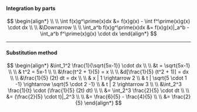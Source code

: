#### Integration by parts

$$
\begin{align*}
\\ \\
\int f(x)g^\prime(x)dx &= f(x)g(x) - \int f^\prime(x)g(x) \cdot dx
\\ \\
&\Downarrow
\\ \\
\int_a^b f(x)g^\prime(x)dx &= f(x)g(x)|_a^b - \int_a^b f^\prime(x)g(x) \cdot dx
\end{align*}
$$
___

#### Substitution method

$$
\begin{align*}
&\int_1^2 \frac{1}{\sqrt{5x-1}} \cdot dx
\\ \\
&t = \sqrt{5x-1}
\\ \\
& t^2 = 5x-1
\\ \\
&\frac{t^2 + 1}{5} = x
\\ \\
&d[\frac{1}{5} (t^2 + 1)] = dx
\\ \\
&\frac{1}{5} (2t) dt = dx
\\ \\
& x | 1 \rightarrow 2
\\
& t | \sqrt{5 \cdot 1 -1} \rightarrow \sqrt{5 \cdot 2 -1}
\\
& t | 2 \rightarrow 3
\\ \\
&\int_2^3 \frac{1}{t} \cdot (\frac{1}{5} (2t) dt) 
\\ \\
&= \int_2^3 \frac{2}{5} \cdot dt
\\ \\
&= (\frac{2}{5} \cdot t)|_2^3
\\ \\
&= \frac{6}{5} - \frac{4}{5}
\\ \\
&= \frac{2}{5}
\end{align*}
$$
